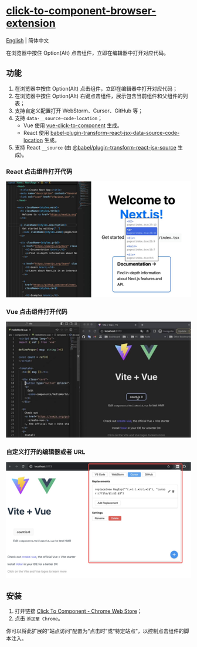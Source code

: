 # [click-to-component-browser-extension](https://chromewebstore.google.com/detail/click-to-component/hdiiegojkjkgaakbdjpoaaadhnddpfdc)

[English](./README.md) | 简体中文

在浏览器中按住 Option(Alt) 点击组件，立即在编辑器中打开对应代码。

## 功能

1. 在浏览器中按住 Option(Alt) 点击组件，立即在编辑器中打开对应代码；
2. 在浏览器中按住 Option(Alt) 右键点击组件，展示包含当前组件和父组件的列表；
3. 支持自定义配置打开 WebStorm、Cursor、GitHub 等；
4. 支持 `data-__source-code-location`；
   - Vue 使用 [vue-click-to-component](https://www.npmjs.com/package/vue-click-to-component) 生成。
   - React 使用 [babel-plugin-transform-react-jsx-data-source-code-location](https://www.npmjs.com/package/babel-plugin-transform-react-jsx-data-source-code-location) 生成。
5. 支持 React `__source` (由 [@babel/plugin-transform-react-jsx-source](https://babeljs.io/docs/babel-plugin-transform-react-jsx-source) 生成)。

### React 点击组件打开代码

![react](./images/react.jpg)

### Vue 点击组件打开代码

![vue](./images/vue.jpg)

### 自定义打开的编辑器或者 URL

![config](./images/config.jpg)

## 安装

1. 打开链接 [Click To Component - Chrome Web Store](https://chromewebstore.google.com/detail/hdiiegojkjkgaakbdjpoaaadhnddpfdc)；
2. 点击 `添加至 Chrome`。

你可以将此扩展的“站点访问”配置为“点击时”或“特定站点”，以控制点击组件的脚本注入。
